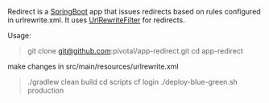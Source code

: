 Redirect is a [SpringBoot](https://github.com/spring-projects/spring-boot) app that issues redirects based on rules configured in urlrewrite.xml.
It uses [UrlRewriteFilter](https://code.google.com/p/urlrewritefilter) for redirects.

Usage:

> git clone git@github.com:pivotal/app-redirect.git
> cd app-redirect

make changes in src/main/resources/urlrewrite.xml

> ./gradlew clean build
> cd scripts
> cf login
> ./deploy-blue-green.sh production
